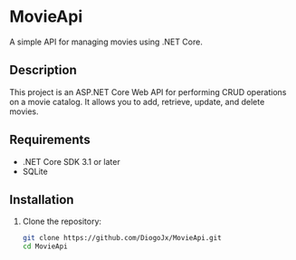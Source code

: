 # MovieApi

A simple API for managing movies using .NET Core.

## Description

This project is an ASP.NET Core Web API for performing CRUD operations on a movie catalog. It allows you to add, retrieve, update, and delete movies.

## Requirements

- .NET Core SDK 3.1 or later
- SQLite

## Installation

1. Clone the repository:

   ```bash
   git clone https://github.com/DiogoJx/MovieApi.git
   cd MovieApi